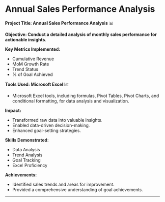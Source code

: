 # Annual Sales Performance Analysis

**Project Title: Annual Sales Performance Analysis** 📊

**Objective: Conduct a detailed analysis of monthly sales performance for actionable insights**.

**Key Metrics Implemented:**
- Cumulative Revenue
- MoM Growth Rate
- Trend Status
- % of Goal Achieved

**Tools Used: Microsoft Excel 📈**
- Microsoft Excel tools, including formulas, Pivot Tables, Pivot Charts, and conditional formatting, for data analysis and visualization.
  
**Impact:**
- Transformed raw data into valuable insights.
- Enabled data-driven decision-making.
- Enhanced goal-setting strategies.
  
**Skills Demonstrated:**
- Data Analysis
- Trend Analysis
- Goal Tracking
- Excel Proficiency
  
**Achievements:**
- Identified sales trends and areas for improvement.
- Provided a comprehensive understanding of goal achievements.
- - - - - - - - - - - - - - - - - - - - - - - - - - - - - - - 
